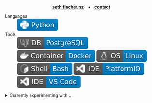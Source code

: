 <p align="center">
    <a href="https://seth.fischer.nz/"><b>seth.fischer.nz</b></a>&emsp;•&emsp;<a href="https://seth.fischer.nz/contact.html"><b>contact</b></a>
</p>

<dl>
    <dt>Languages</dt>
    <dd>
        <a href="https://github.com/sethfischer?tab=repositories&language=python">
            <img src="assets/badges/code-python.svg" alt="Python" />
        </a>
    <dd>
    <dt>Tools</dt>
    <dd>
        <a href="https://github.com/sethfischer?tab=repositories&language=plpgsql">
            <img src="assets/badges/db-postgresql.svg" alt="Database: PostgreSQL" />
        </a>
        <a href="https://github.com/sethfischer?tab=repositories&q=topic%3Adocker-compose">
            <img src="assets/badges/tool-docker.svg" alt="Tool: Docker" />
        </a>
        <a href="https://github.com/sethfischer?tab=repositories&q=topic%3Aos-linux">
            <img src="assets/badges/os-linux.svg" alt="Operating System: Linux" />
        </a>
        <a href="https://github.com/sethfischer?tab=repositories&language=shell">
            <img src="assets/badges/shell-bash.svg" alt="Shell: Bash" />
        </a>
        <a href="https://github.com/sethfischer?tab=repositories&q=topic%3Aplatformio">
            <img src="assets/badges/ide-platformio.svg" alt="IDE: PlatformIO" />
        </a>
        <img src="assets/badges/ide-vscode.svg" alt="IDE: Visual Studio Code" />
    </dd>
</dl>

<details>
<summary>Currently experimenting with…</summary>

* [nRF9160 Feather][nrf9160-feather]
* [CadQuery][CadQuery]

</details>

[nrf9160-feather]: https://docs.jaredwolff.com/nrf9160-introduction.html
[CadQuery]: https://cadquery.readthedocs.io/
